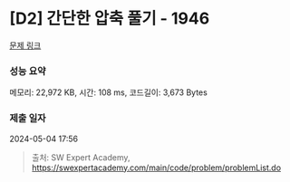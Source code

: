 # [D2] 간단한 압축 풀기 - 1946 

[문제 링크](https://swexpertacademy.com/main/code/problem/problemDetail.do?contestProbId=AV5PmkDKAOMDFAUq) 

### 성능 요약

메모리: 22,972 KB, 시간: 108 ms, 코드길이: 3,673 Bytes

### 제출 일자

2024-05-04 17:56



> 출처: SW Expert Academy, https://swexpertacademy.com/main/code/problem/problemList.do